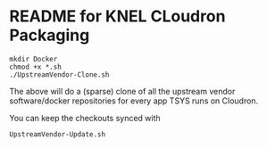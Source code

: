 # README for KNEL CLoudron Packaging

```shell
mkdir Docker
chmod +x *.sh
./UpstreamVendor-Clone.sh
```

The above will do a (sparse) clone of all the upstream vendor software/docker repositories for every app TSYS runs on Cloudron.

You can keep the checkouts synced with

```shell
UpstreamVendor-Update.sh
```